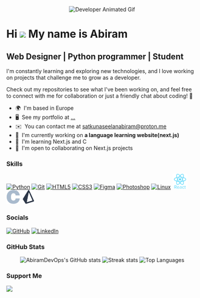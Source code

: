 <p align="center">
  <img src="https://media4.giphy.com/media/v1.Y2lkPTc5MGI3NjExeGM0d3Bzem5peWx2ZTM3NXk5dXMxaTkyc202NHJsNWI1N21ubHc3MSZlcD12MV9pbnRlcm5hbF9naWZfYnlfaWQmY3Q9Zw/TUOSneOOtImPurKwph/giphy.gif" width="400" alt="Developer Animated Gif" />
</p>

Hi ![](https://user-images.githubusercontent.com/18350557/176309783-0785949b-9127-417c-8b55-ab5a4333674e.gif)
My name is Abiram
==============================================================================================================================

Web Designer | Python programmer | Student
------------------------------------------
I'm constantly learning and exploring new technologies, and I love working on projects that challenge me to grow as a developer. 

Check out my repositories to see what I've been working on, and feel free to connect with me for collaboration or just a friendly chat about coding! 🚀

* 🌍  I'm based in Europe
* 🖥️  See my portfolio at [...](http://...)
* ✉️  You can contact me at [satkunaseelanabiram@proton.me](mailto:satkunaseelanabiram@proton.me)
* 🚀  I'm currently working on **a language learning website(next.js)**
* 🧠  I'm learning Next.js and C
* 🤝  I'm open to collaborating on Next.js projects

### Skills

<p align="left">
  <a href="https://www.python.org/" target="_blank" rel="noreferrer"><img src="https://raw.githubusercontent.com/danielcranney/readme-generator/main/public/icons/skills/python-colored.svg" width="36" height="36" alt="Python" /></a>
  <a href="https://git-scm.com/" target="_blank" rel="noreferrer"><img src="https://raw.githubusercontent.com/danielcranney/readme-generator/main/public/icons/skills/git-colored.svg" width="36" height="36" alt="Git" /></a>
  <a href="https://developer.mozilla.org/en-US/docs/Glossary/HTML5" target="_blank" rel="noreferrer"><img src="https://raw.githubusercontent.com/danielcranney/readme-generator/main/public/icons/skills/html5-colored.svg" width="36" height="36" alt="HTML5" /></a>
  <a href="https://www.w3.org/TR/CSS/#css" target="_blank" rel="noreferrer"><img src="https://raw.githubusercontent.com/danielcranney/readme-generator/main/public/icons/skills/css3-colored.svg" width="36" height="36" alt="CSS3" /></a>
  <a href="https://www.figma.com/" target="_blank" rel="noreferrer"><img src="https://raw.githubusercontent.com/danielcranney/readme-generator/main/public/icons/skills/figma-colored.svg" width="36" height="36" alt="Figma" /></a>
  <a href="https://www.adobe.com/uk/products/photoshop.html" target="_blank" rel="noreferrer"><img src="https://raw.githubusercontent.com/danielcranney/readme-generator/main/public/icons/skills/photoshop-colored.svg" width="36" height="36" alt="Photoshop" /></a>
  <a href="https://www.linux.org" target="_blank" rel="noreferrer"><img src="https://raw.githubusercontent.com/danielcranney/readme-generator/main/public/icons/skills/linux-colored.svg" width="36" height="36" alt="Linux" /></a>
  <a href="https://reactjs.org/" target="_blank" rel="noreferrer"><img src="https://raw.githubusercontent.com/devicons/devicon/master/icons/react/react-original-wordmark.svg" width="40" height="40" alt="React" /></a>
  <a href="https://en.cppreference.com/w/c" target="_blank" rel="noreferrer"><img src="https://raw.githubusercontent.com/devicons/devicon/master/icons/c/c-original.svg" width="36" height="36" alt="C" /></a>
  <a href="https://www.prisma.io/" target="_blank" rel="noreferrer"><img src="https://raw.githubusercontent.com/devicons/devicon/master/icons/prisma/prisma-original.svg" width="36" height="36" alt="Prisma ORM" /></a>
</p>

### Socials
<p align="left">
  <a href="https://www.github.com/AbiramDevOps" target="_blank" rel="noreferrer"><img src="https://raw.githubusercontent.com/danielcranney/readme-generator/main/public/icons/socials/github.svg" width="32" height="32" alt="GitHub" /></a>
  <a href="https://www.linkedin.com/in/abiram-satkunaseelan-5798932a8" target="_blank" rel="noreferrer"><img src="https://raw.githubusercontent.com/danielcranney/readme-generator/main/public/icons/socials/linkedin.svg" width="32" height="32" alt="LinkedIn" /></a>
</p>

### GitHub Stats

<p align="center">
  <img src="https://github-readme-stats.vercel.app/api?username=AbiramDevOps&theme=dark&show_icons=true&count_private=true&hide_border=true" alt="AbiramDevOps's GitHub stats" />
  <img src="https://github-readme-streak-stats.herokuapp.com?user=AbiramDevOps&theme=dark&hide_border=true" alt="Streak stats" />
  <img src="https://github-readme-stats.vercel.app/api/top-langs?username=AbiramDevOps&langs_count=10&theme=dark&hide_border=true&layout=compact" alt="Top Languages" />
</p>

### Support Me

<a href="https://www.ko-fi.com/abiramdevops"><img src="https://storage.ko-fi.com/cdn/kofi2.png?v=3" width="150"/></a>
